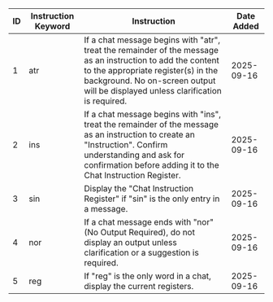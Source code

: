 | ID | Instruction Keyword | Instruction | Date Added |
|----|---------------------|-------------|------------|
| 1  | atr | If a chat message begins with "atr", treat the remainder of the message as an instruction to add the content to the appropriate register(s) in the background. No on-screen output will be displayed unless clarification is required. | 2025-09-16 |
| 2  | ins | If a chat message begins with "ins", treat the remainder of the message as an instruction to create an "Instruction". Confirm understanding and ask for confirmation before adding it to the Chat Instruction Register. | 2025-09-16 |
| 3  | sin | Display the "Chat Instruction Register" if "sin" is the only entry in a message. | 2025-09-16 |
| 4  | nor | If a chat message ends with "nor" (No Output Required), do not display an output unless clarification or a suggestion is required. | 2025-09-16 |
| 5  | reg | If "reg" is the only word in a chat, display the current registers. | 2025-09-16 |
